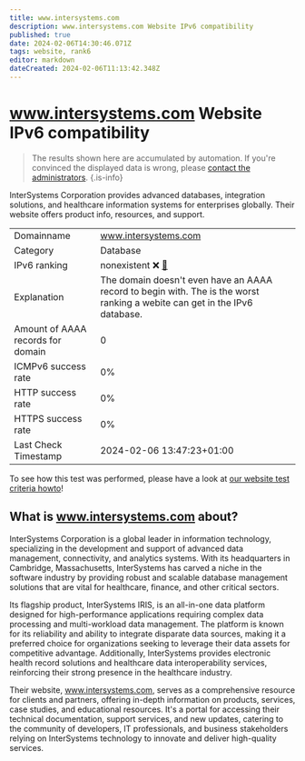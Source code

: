 ```yaml
---
title: www.intersystems.com
description: www.intersystems.com Website IPv6 compatibility
published: true
date: 2024-02-06T14:30:46.071Z
tags: website, rank6
editor: markdown
dateCreated: 2024-02-06T11:13:42.348Z
---
```


# www.intersystems.com Website IPv6 compatibility

> The results shown here are accumulated by automation. If you're convinced the displayed data is wrong, please [contact the administrators](/howto/chat). 
{.is-info}

InterSystems Corporation provides advanced databases, integration solutions, and healthcare information systems for enterprises globally. Their website offers product info, resources, and support.


|   |   |
| - | - |
| Domainname | www.intersystems.com
| Category | Database |
| IPv6 ranking | nonexistent :x: [🔗](/howto/ranking) |
| Explanation | The domain doesn't even have an AAAA record to begin with. The is the worst ranking a webite can get in the IPv6 database. |
| Amount of AAAA records for domain | 0 |
| ICMPv6 success rate | 0%|
| HTTP success rate | 0% |
| HTTPS success rate | 0% |
| Last Check Timestamp | 2024-02-06 13:47:23+01:00 |

To see how this test was performed, please have a look at [our website test criteria howto](/howto/testcriteria/website)!


## What is www.intersystems.com about?
InterSystems Corporation is a global leader in information technology, specializing in the development and support of advanced data management, connectivity, and analytics systems. With its headquarters in Cambridge, Massachusetts, InterSystems has carved a niche in the software industry by providing robust and scalable database management solutions that are vital for healthcare, finance, and other critical sectors.

Its flagship product, InterSystems IRIS, is an all-in-one data platform designed for high-performance applications requiring complex data processing and multi-workload data management. The platform is known for its reliability and ability to integrate disparate data sources, making it a preferred choice for organizations seeking to leverage their data assets for competitive advantage. Additionally, InterSystems provides electronic health record solutions and healthcare data interoperability services, reinforcing their strong presence in the healthcare industry.

Their website, www.intersystems.com, serves as a comprehensive resource for clients and partners, offering in-depth information on products, services, case studies, and educational resources. It's a portal for accessing their technical documentation, support services, and new updates, catering to the community of developers, IT professionals, and business stakeholders relying on InterSystems technology to innovate and deliver high-quality services.


